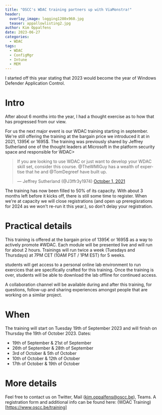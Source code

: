 ```yaml
---
title: "OSCC's WDAC training partners up with ViaMonstra!"
header:
  overlay_image: logging1280x960.jpg
  teaser: appallowlisting2.jpg
author: Kim Oppalfens
date: 2023-06-27
categories:
  - WDAC
tags:
  - WDAC
  - ConfigMgr
  - Intune
  - MEM
---
```

I started off this year stating that 2023 would become the year of Windows Defender Application Control.

# Intro #
After about 6 months into the year, I had a thought exercise as to how that has progressed from our view.

For us the next major event is our WDAC training starting in september. We're still offering the training at the bargain price we introduced it at in 2021, 1395€ or 1695$.
The training was previously shared by Jeffrey Sutherland one of the thought leaders at Microsoft in the platform security space and responsible for WDAC>

<blockquote class="twitter-tweet" data-lang="en"><p lang="en" dir="ltr">If you are looking to use WDAC or just want to develop your WDAC skill set, consider this course. 
@TheWMIGuy has a wealth of expertise that he and @TomDegreef have built up. </p>&mdash; Jeffrey Sutherland (@J3ffr3y1974) <a href="https://twitter.com/j3ffr3y1974/status/1443974758614200322">October 1, 2021</a></blockquote>

The training has now been filled to 50% of its capacity. With about 3 months left before it kicks off, there is still some time to register. When we're at capacity we will close registrations (and open up preregisrations for 2024 as we won't re-run it this year.), so don't delay your registration.

# Practical details #
This training is offered at the bargain price of 1395€ or 1695$ as a way to actively promote #WDAC.
Each module will be presented live and will run for about 2 hours. Trainings will run twice a week (Tuesdays and Thursdays) at 7PM CET (10AM PST / 1PM EST) for 5 weeks.

students will get access to a personal online lab environment to run exercices that are specifically crafted for this training. Once the training is over, students will be able to download the lab offline for continued access.

A collaboration channel will be available during and after this training, for questions, follow-up and sharing experiences amongst people that are working on a similar project.

# When #
The training will start on Tuesday 19th of September 2023 and will finish on Thursday the 19th of October 2023.
Dates:
- 19th of September & 21st of September
- 26th of September & 28th of September
- 3rd of October & 5th of October
- 10th of October & 12th of October
- 17th of October & 19th of October

# More details #
Feel free to contact us on Twitter, Mail (kim.oppalfens@oscc.be), Teams.
A registration form and additional info can be found here: (WDAC Training)[https://www.oscc.be/training]






